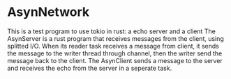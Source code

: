 # AsynNetwork
This is a test program to use tokio in rust: a echo server and a client
The AsynServer is a rust program that receives messages from the client, using splitted I/O. When its reader task receives a message from client, it sends the message to the writer thread through channel, then the writer send the message back to the client.
The AsynClient sends a message to the server and receives the echo from the server in a seperate task.
